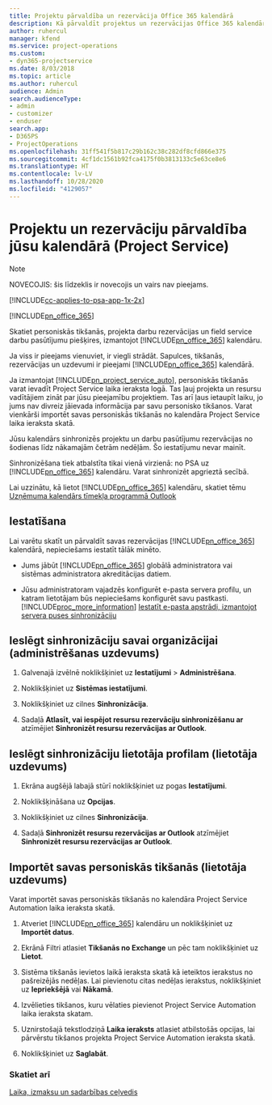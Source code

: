 ```yaml
---
title: Projektu pārvaldība un rezervācija Office 365 kalendārā
description: Kā pārvaldīt projektus un rezervācijas Office 365 kalendārā
author: ruhercul
manager: kfend
ms.service: project-operations
ms.custom:
- dyn365-projectservice
ms.date: 8/03/2018
ms.topic: article
ms.author: ruhercul
audience: Admin
search.audienceType:
- admin
- customizer
- enduser
search.app:
- D365PS
- ProjectOperations
ms.openlocfilehash: 31ff541f5b817c29b162c38c282df8cfd866e375
ms.sourcegitcommit: 4cf1dc1561b92fca4175f0b3813133c5e63ce8e6
ms.translationtype: HT
ms.contentlocale: lv-LV
ms.lasthandoff: 10/28/2020
ms.locfileid: "4129057"
---
```

# <a name="manage-projects-and-bookings-in-your-calendar-project-service"></a>Projektu un rezervāciju pārvaldība jūsu kalendārā (Project Service)

> [!Note]
> NOVECOJIS: šis līdzeklis ir novecojis un vairs nav pieejams.

[!INCLUDE[cc-applies-to-psa-app-1x-2x](../includes/cc-applies-to-psa-app-1x-2x.md)]

[!INCLUDE[pn_office_365](../includes/pn-office-365.md)] 

Skatiet personiskās tikšanās, projekta darbu rezervācijas un field service darbu pasūtījumu piešķires, izmantojot [!INCLUDE[pn_office_365](../includes/pn-office-365.md)] kalendāru.  
  
 Ja viss ir pieejams vienuviet, ir viegli strādāt. Sapulces, tikšanās, rezervācijas un uzdevumi ir pieejami [!INCLUDE[pn_office_365](../includes/pn-office-365.md)] kalendārā.  
  
 Ja izmantojat [!INCLUDE[pn_project_service_auto](../includes/pn-project-service-auto.md)], personiskās tikšanās varat ievadīt Project Service laika ieraksta logā. Tas ļauj projekta un resursu vadītājiem zināt par jūsu pieejamību projektiem. Tas arī ļaus ietaupīt laiku, jo jums nav divreiz jāievada informācija par savu personisko tikšanos. Varat vienkārši importēt savas personiskās tikšanās no kalendāra Project Service laika ieraksta skatā.  
  
 Jūsu kalendārs sinhronizēs projektu un darbu pasūtījumu rezervācijas no šodienas līdz nākamajām četrām nedēļām. Šo iestatījumu nevar mainīt.  
  
 Sinhronizēšana tiek atbalstīta tikai vienā virzienā: no PSA uz [!INCLUDE[pn_office_365](../includes/pn-office-365.md)] kalendāru. Varat sinhronizēt apgrieztā secībā. 
  
 Lai uzzinātu, kā lietot [!INCLUDE[pn_office_365](../includes/pn-office-365.md)] kalendāru, skatiet tēmu [Uzņēmuma kalendārs tīmekļa programmā Outlook](https://support.office.com/article/Calendar-in-Outlook-on-the-web-for-business-5219c457-d1fe-4c2f-9032-1a816b88e936)  
  
## <a name="setup"></a>Iestatīšana  
 Lai varētu skatīt un pārvaldīt savas rezervācijas [!INCLUDE[pn_office_365](../includes/pn-office-365.md)] kalendārā, nepieciešams iestatīt tālāk minēto.  
  
- Jums jābūt [!INCLUDE[pn_office_365](../includes/pn-office-365.md)] globālā administratora vai sistēmas administratora akreditācijas datiem.  
  
- Jūsu administratoram vajadzēs konfigurēt e-pasta servera profilu, un katram lietotājam būs nepieciešams konfigurēt savu pastkasti. [!INCLUDE[proc_more_information](../includes/proc-more-information.md)] [Iestatīt e-pasta apstrādi, izmantojot servera puses sinhronizāciju](https://docs.microsoft.com/dynamics365/customerengagement/on-premises/admin/set-up-server-side-synchronization-of-email-appointments-contacts-and-tasks)  
  
## <a name="turn-on-synchronization-for-your-organization-admin-task"></a>Ieslēgt sinhronizāciju savai organizācijai (administrēšanas uzdevums)  
  
1.  Galvenajā izvēlnē noklikšķiniet uz **Iestatījumi** > **Administrēšana**.  
  
2.  Noklikšķiniet uz **Sistēmas iestatījumi**.  
  
3.  Noklikšķiniet uz cilnes **Sinhronizācija**.  
  
4.  Sadaļā **Atlasīt, vai iespējot resursu rezervāciju sinhronizēšanu ar** atzīmējiet **Sinhronizēt resursu rezervācijas ar Outlook**.  
  
## <a name="turn-on-synchronization-for-your-user-profile-user-task"></a>Ieslēgt sinhronizāciju lietotāja profilam (lietotāja uzdevums)  
  
1.  Ekrāna augšējā labajā stūrī noklikšķiniet uz pogas **Iestatījumi**.  
  
2.  Noklikšķināšana uz **Opcijas**.  
  
3.  Noklikšķiniet uz cilnes **Sinhronizācija**.  
  
4.  Sadaļā **Sinhronizēt resursu rezervācijas ar Outlook** atzīmējiet **Sinhronizēt resursu rezervācijas ar Outlook**.  
  
## <a name="import-your-personal-appointments-user-task"></a>Importēt savas personiskās tikšanās (lietotāja uzdevums)  
 Varat importēt savas personiskās tikšanās no kalendāra Project Service Automation laika ieraksta skatā.  
  
1. Atveriet [!INCLUDE[pn_office_365](../includes/pn-office-365.md)] kalendāru un noklikšķiniet uz **Importēt datus**.  
  
2. Ekrānā Filtri atlasiet **Tikšanās no Exchange** un pēc tam noklikšķiniet uz **Lietot**.  
  
3. Sistēma tikšanās ievietos laikā ieraksta skatā kā ieteiktos ierakstus no pašreizējās nedēļas. Lai pievienotu citas nedēļas ierakstus, noklikšķiniet uz **Iepriekšējā** vai **Nākamā**.  
  
4. Izvēlieties tikšanos, kuru vēlaties pievienot Project Service Automation laika ieraksta skatam.  
  
5. Uznirstošajā tekstlodziņā **Laika ieraksts** atlasiet atbilstošās opcijas, lai pārvērstu tikšanos projekta Project Service Automation ieraksta skatā.  
  
6. Noklikšķiniet uz **Saglabāt**.  
  
### <a name="see-also"></a>Skatiet arī  
 [Laika, izmaksu un sadarbības ceļvedis](../psa/time-expense-collaboration-guide.md)
